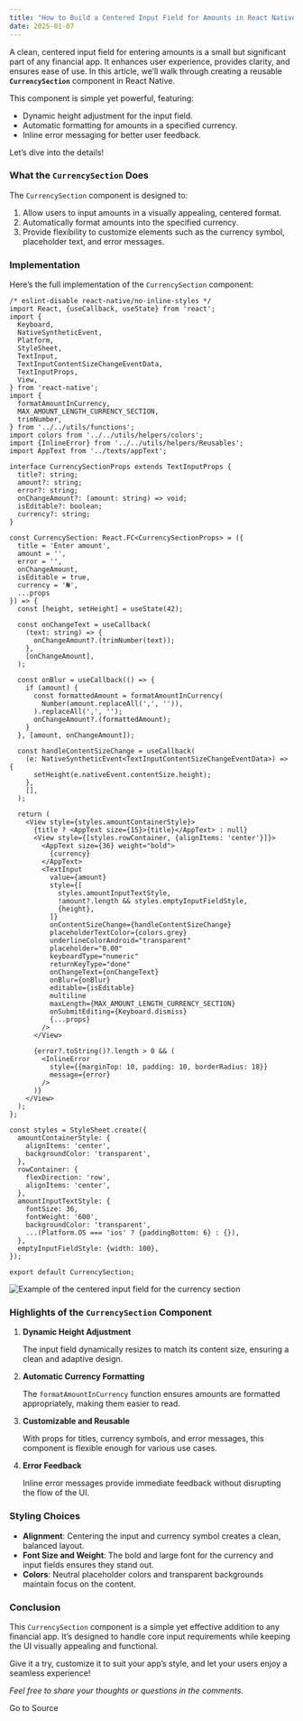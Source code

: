```yaml
---
title: "How to Build a Centered Input Field for Amounts in React Native"
date: 2025-01-07
---
```


A clean, centered input field for entering amounts is a small but significant part of any financial app. It enhances user experience, provides clarity, and ensures ease of use. In this article, we’ll walk through creating a reusable **`CurrencySection`** component in React Native.

This component is simple yet powerful, featuring:

- Dynamic height adjustment for the input field.
- Automatic formatting for amounts in a specified currency.
- Inline error messaging for better user feedback.

Let’s dive into the details!

### What the `CurrencySection` Does

The `CurrencySection` component is designed to:

1. Allow users to input amounts in a visually appealing, centered format.
2. Automatically format amounts into the specified currency.
3. Provide flexibility to customize elements such as the currency symbol, placeholder text, and error messages.

### Implementation

Here’s the full implementation of the `CurrencySection` component:  

```
/* eslint-disable react-native/no-inline-styles */
import React, {useCallback, useState} from 'react';
import {
  Keyboard,
  NativeSyntheticEvent,
  Platform,
  StyleSheet,
  TextInput,
  TextInputContentSizeChangeEventData,
  TextInputProps,
  View,
} from 'react-native';
import {
  formatAmountInCurrency,
  MAX_AMOUNT_LENGTH_CURRENCY_SECTION,
  trimNumber,
} from '../../utils/functions';
import colors from '../../utils/helpers/colors';
import {InlineError} from '../../utils/helpers/Reusables';
import AppText from '../texts/appText';

interface CurrencySectionProps extends TextInputProps {
  title?: string;
  amount?: string;
  error?: string;
  onChangeAmount?: (amount: string) => void;
  isEditable?: boolean;
  currency?: string;
}

const CurrencySection: React.FC<CurrencySectionProps> = ({
  title = 'Enter amount',
  amount = '',
  error = '',
  onChangeAmount,
  isEditable = true,
  currency = '₦',
  ...props
}) => {
  const [height, setHeight] = useState(42);

  const onChangeText = useCallback(
    (text: string) => {
      onChangeAmount?.(trimNumber(text));
    },
    [onChangeAmount],
  );

  const onBlur = useCallback(() => {
    if (amount) {
      const formattedAmount = formatAmountInCurrency(
        Number(amount.replaceAll(',', '')),
      ).replaceAll(',', '');
      onChangeAmount?.(formattedAmount);
    }
  }, [amount, onChangeAmount]);

  const handleContentSizeChange = useCallback(
    (e: NativeSyntheticEvent<TextInputContentSizeChangeEventData>) => {
      setHeight(e.nativeEvent.contentSize.height);
    },
    [],
  );

  return (
    <View style={styles.amountContainerStyle}>
      {title ? <AppText size={15}>{title}</AppText> : null}
      <View style={[styles.rowContainer, {alignItems: 'center'}]}>
        <AppText size={36} weight="bold">
          {currency}
        </AppText>
        <TextInput
          value={amount}
          style={[
            styles.amountInputTextStyle,
            !amount?.length && styles.emptyInputFieldStyle,
            {height},
          ]}
          onContentSizeChange={handleContentSizeChange}
          placeholderTextColor={colors.grey}
          underlineColorAndroid="transparent"
          placeholder="0.00"
          keyboardType="numeric"
          returnKeyType="done"
          onChangeText={onChangeText}
          onBlur={onBlur}
          editable={isEditable}
          multiline
          maxLength={MAX_AMOUNT_LENGTH_CURRENCY_SECTION}
          onSubmitEditing={Keyboard.dismiss}
          {...props}
        />
      </View>

      {error?.toString()?.length > 0 && (
        <InlineError
          style={{marginTop: 10, padding: 10, borderRadius: 18}}
          message={error}
        />
      )}
    </View>
  );
};

const styles = StyleSheet.create({
  amountContainerStyle: {
    alignItems: 'center',
    backgroundColor: 'transparent',
  },
  rowContainer: {
    flexDirection: 'row',
    alignItems: 'center',
  },
  amountInputTextStyle: {
    fontSize: 36,
    fontWeight: '600',
    backgroundColor: 'transparent',
    ...(Platform.OS === 'ios' ? {paddingBottom: 6} : {}),
  },
  emptyInputFieldStyle: {width: 100},
});

export default CurrencySection;
```

![Example of the centered input field for the currency section](https://media2.dev.to/dynamic/image/width=800%2Cheight=%2Cfit=scale-down%2Cgravity=auto%2Cformat=auto/https%3A%2F%2Fdev-to-uploads.s3.amazonaws.com%2Fuploads%2Farticles%2F7xk3z7wdgl7vch14fpu0.png)

### Highlights of the `CurrencySection` Component

1. **Dynamic Height Adjustment**  
      
    The input field dynamically resizes to match its content size, ensuring a clean and adaptive design.
    
2. **Automatic Currency Formatting**  
      
    The `formatAmountInCurrency` function ensures amounts are formatted appropriately, making them easier to read.
    
3. **Customizable and Reusable**  
      
    With props for titles, currency symbols, and error messages, this component is flexible enough for various use cases.
    
4. **Error Feedback**  
      
    Inline error messages provide immediate feedback without disrupting the flow of the UI.
    

### Styling Choices

- **Alignment**: Centering the input and currency symbol creates a clean, balanced layout.
- **Font Size and Weight**: The bold and large font for the currency and input fields ensures they stand out.
- **Colors**: Neutral placeholder colors and transparent backgrounds maintain focus on the content.

### Conclusion

This `CurrencySection` component is a simple yet effective addition to any financial app. It’s designed to handle core input requirements while keeping the UI visually appealing and functional.

Give it a try, customize it to suit your app’s style, and let your users enjoy a seamless experience!

_Feel free to share your thoughts or questions in the comments._

Go to Source
